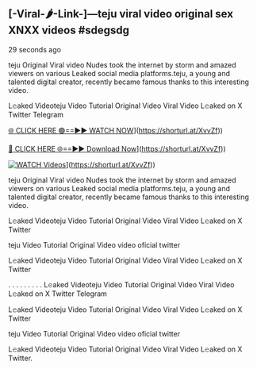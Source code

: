 ## [-Viral-🌶-Link-]—teju viral video original sex XNXX videos #sdegsdg

29 seconds ago

teju Original Viral video Nudes took the internet by storm and amazed viewers on various Leaked social media platforms.teju, a young and talented digital creator, recently became famous thanks to this interesting video.

L𝚎aked Videoteju Video Tutorial Original Video Viral Video L𝚎aked on X Twitter Telegram

[🌐 CLICK HERE 🟢==►► WATCH NOW](https://i.imgur.com/dJHk4Zq.gif)](https://shorturl.at/XvvZf))

[🔴 CLICK HERE 🌐==►► Download Now](https://i.imgur.com/dJHk4Zq.gif)](https://shorturl.at/XvvZf))

[![WATCH Videos](https://i.imgur.com/dJHk4Zq.gif)](https://i.imgur.com/dJHk4Zq.gif)](https://shorturl.at/XvvZf))

teju Original Viral video Nudes took the internet by storm and amazed viewers on various Leaked social media platforms.teju, a young and talented digital creator, recently became famous thanks to this interesting video.

L𝚎aked Videoteju Video Tutorial Original Video Viral Video L𝚎aked on X Twitter

teju Video Tutorial Original Video video oficial twitter

L𝚎aked Videoteju Video Tutorial Original Video Viral Video L𝚎aked on X Twitter

. . . . . . . . . L𝚎aked Videoteju Video Tutorial Original Video Viral Video L𝚎aked on X Twitter Telegram

L𝚎aked Videoteju Video Tutorial Original Video Viral Video L𝚎aked on X Twitter

teju Video Tutorial Original Video video oficial twitter

L𝚎aked Videoteju Video Tutorial Original Video Viral Video L𝚎aked on X Twitter.